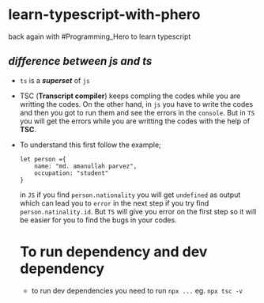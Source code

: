 # learn-typescript-with-phero

back again with #Programming_Hero to learn typescript

## ***difference between js and ts***
- `ts` is a ***superset*** of `js`
- TSC (**Transcript compiler**) keeps compling the codes while you are writting the codes. On the other hand, in `js` you have to write the codes and then you got to run them and see the errors in the `console`. But in `TS` you will get the errors while you are writting the codes with the help of **TSC**.
- To understand  this first follow the example;
    ```
    let person ={
        name: "md. amanullah parvez",
        occupation: "student"
    }
    ```
    in `JS` if you find `person.nationality` you will get `undefined` as output which can lead you to `error` in the next step if you try find `person.natinality.id`. But `TS` will give you error on the first step so it will be easier for you to find the bugs in your codes.


    # To run dependency and dev dependency
    - to run dev dependencies you need to run `npx ...` eg. `npx tsc -v`